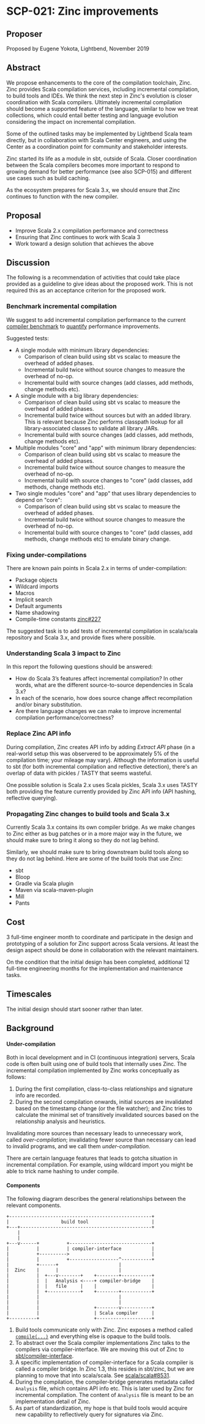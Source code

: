 # SCP-021: Zinc improvements

## Proposer

Proposed by Eugene Yokota, Lightbend, November 2019

## Abstract

We propose enhancements to the core of the compilation toolchain, Zinc. Zinc provides Scala compilation services, including incremental compilation, to build tools and IDEs. We think the next step in Zinc's evolution is closer coordination with Scala compilers. Ultimately incremental compilation should become a supported feature of the language, similar to how we treat collections, which could entail better testing and language evolution considering the impact on incremental compilation.

Some of the outlined tasks may be implemented by Lightbend Scala team directly, but in collaboration with Scala Center engineers, and using the Center as a coordination point for community and stakeholder interests.

Zinc started its life as a module in sbt, outside of Scala. Closer coordination between the Scala compilers becomes more important to respond to growing demand for better performance (see also SCP-015) and different use cases such as build caching.

As the ecosystem prepares for Scala 3.x, we should ensure that Zinc continues to function with the new compiler.

## Proposal

- Improve Scala 2.x compilation performance and correctness
- Ensuring that Zinc continues to work with Scala 3
- Work toward a design solution that achieves the above

## Discussion

The following is a recommendation of activities that could take place provided as a guideline to give ideas about the proposed work. This is not required this as an acceptance criterion for the proposed work.

### Benchmark incremental compilation

We suggest to add incremental compilation performance to the current [compiler benchmark][benchmark] to [quantify][dashboard] performance improvements.

Suggested tests:
- A single module with minimum library dependencies:
  - Comparison of clean build using sbt vs scalac to measure the overhead of added phases.
  - Incremental build twice without source changes to measure the overhead of no-op.
  - Incremental build with source changes (add classes, add methods, change methods etc).
- A single module with a big library dependencies:
  - Comparison of clean build using sbt vs scalac to measure the overhead of added phases.
  - Incremental build twice without sources but with an added library. This is relevant because Zinc performs classpath lookup for all library-associated classes to validate all library JARs.
  - Incremental build with source changes (add classes, add methods, change methods etc).
- Multiple modules "core" and "app" with minimum library dependencies:
  - Comparison of clean build using sbt vs scalac to measure the overhead of added phases.
  - Incremental build twice without source changes to measure the overhead of no-op.
  - Incremental build with source changes to "core" (add classes, add methods, change methods etc).
- Two single modules "core" and "app" that uses library dependencies to depend on "core":
  - Comparison of clean build using sbt vs scalac to measure the overhead of added phases.
  - Incremental build twice without source changes to measure the overhead of no-op.
  - Incremental build with source changes to "core" (add classes, add methods, change methods etc) to emulate binary change.

### Fixing under-compilations

There are known pain points in Scala 2.x in terms of under-compilation:

- Package objects
- Wildcard imports
- Macros
- Implicit search
- Default arguments
- Name shadowing
- Compile-time constants [zinc#227][227]

The suggested task is to add tests of incremental compilation in scala/scala repository and Scala 3.x, and provide fixes where possible.

### Understanding Scala 3 impact to Zinc

In this report the following questions should be answered:

- How do Scala 3’s features affect incremental compilation? In other words, what are the different source-to-source dependencies in Scala 3.x?
- In each of the scenario, how does source change affect recompilation and/or binary substitution.
- Are there language changes we can make to improve incremental compilation performance/correctness?

### Replace Zinc API info

During compilation, Zinc creates API info by adding _Extract API_ phase (in a real-world setup this was observered to be approximately 5% of the compilation time; your mileage may vary). Although the information is useful to sbt (for both incremental compilation and reflective detection), there's an overlap of data with pickles / TASTY that seems wasteful.

One possible solution is Scala 2.x uses Scala pickles, Scala 3.x uses TASTY both providing the feature currently provided by Zinc API info (API hashing, reflective querying).

### Propagating Zinc changes to build tools and Scala 3.x

Currently Scala 3.x contains its own compiler bridge. As we make changes to Zinc either as bug patches or in a more major way in the future, we should make sure to bring it along so they do not lag behind.

Similarly, we should make sure to bring downstream build tools along so they do not lag behind. Here are some of the build tools that use Zinc:

- sbt
- Bloop
- Gradle via Scala plugin
- Maven via scala-maven-plugin
- Mill
- Pants

## Cost

3 full-time engineer month to coordinate and participate in the design and prototyping of a solution for Zinc support across Scala versions. At least the design aspect should be done in collaboration with the relevant maintainers.

On the condition that the initial design has been completed, additional 12 full-time engineering months for the implementation and maintenance tasks.

## Timescales

The initial design should start sooner rather than later.

## Background

#### Under-compilation

Both in local development and in CI (continuous integration) servers, Scala code is often built using one of build tools that internally uses Zinc. The incremental compilation implemented by Zinc works conceptually as follows:

1. During the first compilation, class-to-class relationships and signature info are recorded.
2. During the second compilation onwards, initial sources are invalidated based on the timestamp change (or the file watcher); and Zinc tries to calculate the minimal set of transitively invalidated sources based on the relationship analysis and heuristics.

Invalidating more sources than necessary leads to unnecessary work, called *over-compilation*; invalidating fewer source than necessary can lead to invalid programs, and we call them *under-compilation*.

There are certain language features that leads to gotcha situation in incremental compilation. For example, using wildcard import you might be able to trick name hashing to under compile.

#### Components

The following diagram describes the general relationships between the relevant components.

```
+----------------------------------------------------+
|                   build tool                       |
+---+------------------------------------------------+
    |
    |
+---v------+          +------------------------------+
|          |          | compiler-interface           |
|          +---------->                              |
|          |          +------------------^-----------+
|          +------+                      |
|  Zinc    |      |                      |
|          |  +---v--------+    +--------+-----------+
|          |  |   Analysis <----+ compiler-bridge    |
|          |  |   file     |    |                    |
|          |  +------------+    +--------+-----------+
|          |                             |
|          |                             |
|          |                    +--------v-----------+
|          |                    | Scala compiler     |
+----------+                    +--------------------+
```

1. Build tools communicate only with Zinc. Zinc exposes a method called [`compile(...)`][1] and everything else is opaque to the build tools.
2. To abstract over the Scala compiler implementations Zinc talks to the compilers via compiler-interface. We are moving this out of Zinc to [sbt/compiler-interface][2].
3. A specific implementation of compiler-interface for a Scala compiler is called a compiler bridge. In Zinc 1.3, this resides in sbt/zinc, but we are planning to move that into scala/scala. See [scala/scala#8531][8531].
4. During the compilation, the compiler-bridge generates metadata called `Analysis` file, which contains API info etc. This is later used by Zinc for incremental compilation. The content of `Analysis` file is meant to be an implementation detail of Zinc.
5. As part of standardization, my hope is that build tools would acquire new capability to reflectively query for signatures via Zinc.

  [18]: https://github.com/scalacenter/advisoryboard/blob/ad92b6cb946d17031c367a4f479f5764b4f36b38/proposals/018-converging-214-30.md
  [227]: https://github.com/sbt/zinc/issues/227
  [559]: https://github.com/sbt/zinc/issues/559
  [benchmark]: https://github.com/scala/compiler-benchmark
  [dashboard]: https://scala-ci.typesafe.com/grafana/dashboard/db/scala-benchmark?orgId=1
  [1]: https://github.com/sbt/zinc/blob/v1.3.1/internal/compiler-interface/src/main/java/xsbti/compile/IncrementalCompiler.java
  [2]: https://github.com/sbt/compiler-interface
  [8531]: https://github.com/scala/scala/pull/8531
